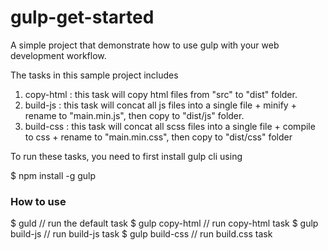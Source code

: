 # gulp-get-started

A simple project that demonstrate how to use gulp with your web development workflow.

The tasks in this sample project includes

1. copy-html : this task will copy html files from "src" to "dist" folder.
2. build-js : this task will concat all js files into a single file + minify + rename to "main.min.js", then copy to "dist/js" folder.
3. build-css : this task will concat all scss files into a single file + compile to css + rename to "main.min.css", then copy to "dist/css" folder 

To run these tasks, you need to first install gulp cli using 

$ npm install -g gulp

### How to use

$ guld // run the default task
$ gulp copy-html // run copy-html task
$ gulp build-js // run build-js task
$ gulp build-css // run build.css task
